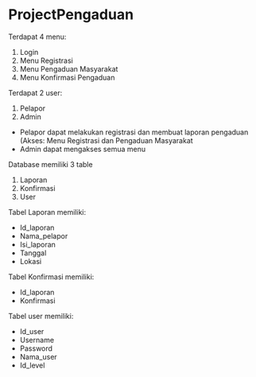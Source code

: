 # ProjectPengaduan

Terdapat 4 menu:
1.	Login
2.	Menu Registrasi
3.	Menu Pengaduan Masyarakat
4.	Menu Konfirmasi Pengaduan

Terdapat 2 user:
1.	Pelapor
2.	Admin

- Pelapor dapat melakukan registrasi dan membuat laporan pengaduan (Akses: Menu Registrasi dan Pengaduan Masyarakat
- Admin dapat mengakses semua menu 

Database memiliki 3 table
1.	Laporan
2.	Konfirmasi
3.	User

Tabel Laporan memiliki:
-	Id_laporan
-	Nama_pelapor
-	Isi_laporan
-	Tanggal
-	Lokasi

Tabel Konfirmasi memiliki:
-	Id_laporan
-	Konfirmasi

Tabel user memiliki:
-	Id_user
-	Username
-	Password
-	Nama_user
-	Id_level

